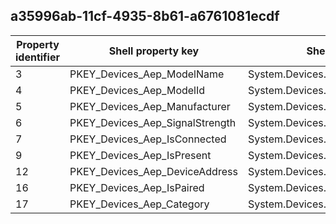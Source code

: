 ## a35996ab-11cf-4935-8b61-a6761081ecdf

Property identifier | Shell property key | Shell name | Alias
--- | --- | --- | ---
3 | PKEY_Devices_Aep_ModelName | System.Devices.Aep.ModelName | 
4 | PKEY_Devices_Aep_ModelId | System.Devices.Aep.ModelId | 
5 | PKEY_Devices_Aep_Manufacturer | System.Devices.Aep.Manufacturer | 
6 | PKEY_Devices_Aep_SignalStrength | System.Devices.Aep.SignalStrength | 
7 | PKEY_Devices_Aep_IsConnected | System.Devices.Aep.IsConnected | 
9 | PKEY_Devices_Aep_IsPresent | System.Devices.Aep.IsPresent | 
12 | PKEY_Devices_Aep_DeviceAddress | System.Devices.Aep.DeviceAddress | 
16 | PKEY_Devices_Aep_IsPaired | System.Devices.Aep.IsPaired | 
17 | PKEY_Devices_Aep_Category | System.Devices.Aep.Category | 

